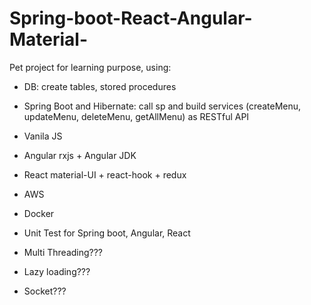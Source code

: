 # Spring-boot-React-Angular-Material-
Pet project for learning purpose, using:
- DB:  create tables, stored procedures
- Spring Boot and Hibernate: call sp and build services (createMenu, updateMenu, deleteMenu, getAllMenu) as RESTful API
- Vanila JS
- Angular rxjs + Angular JDK
- React material-UI + react-hook + redux
- AWS
- Docker
- Unit Test for Spring boot, Angular, React

- Multi Threading???
- Lazy loading???
- Socket???
